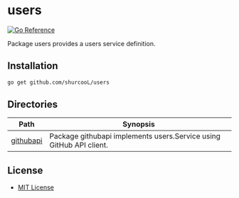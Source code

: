 users
=====

[![Go Reference](https://pkg.go.dev/badge/github.com/shurcooL/users.svg)](https://pkg.go.dev/github.com/shurcooL/users)

Package users provides a users service definition.

Installation
------------

```sh
go get github.com/shurcooL/users
```

Directories
-----------

| Path                                                                | Synopsis                                                            |
|---------------------------------------------------------------------|---------------------------------------------------------------------|
| [githubapi](https://pkg.go.dev/github.com/shurcooL/users/githubapi) | Package githubapi implements users.Service using GitHub API client. |

License
-------

-	[MIT License](LICENSE)
